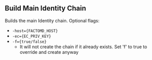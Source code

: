 ## Build Main Identity Chain
Builds the main Identity chain. Optional flags:

* ``` -host={FACTOMD_HOST} ```
* ``` -ec={EC_PRIV_KEY} ```
* ``` -f={true/false} ```
	* It will not create the chain if it already exists. Set 'f' to true to override and create anyway